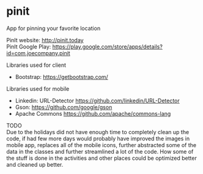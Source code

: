 # pinit
App for pinning your favorite location

PinIt website: http://pinit.today
<br>
PinIt Google Play: https://play.google.com/store/apps/details?id=com.joecompany.pinit

Libraries used for client
- Bootstrap: https://getbootstrap.com/

Libraries used for mobile
- Linkedin: URL-Detector https://github.com/linkedin/URL-Detector
- Gson: https://github.com/google/gson
- Apache Commons https://github.com/apache/commons-lang

TODO
<br>
Due to the holidays did not have enough time to completely clean up the code, if had few more days would probably
have improved the images in mobile app, replaces all of the mobile icons, further abstracted some of the data in 
the classes and further streamlined a lot of the code. How some of the stuff is done in the activities and other
places could be optimized better and cleaned up better.